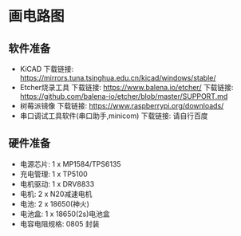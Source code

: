 # 画电路图
## 软件准备
* KiCAD 
	下载链接: https://mirrors.tuna.tsinghua.edu.cn/kicad/windows/stable/
* Etcher烧录工具
	下载链接: https://www.balena.io/etcher/
	下载链接: https://github.com/balena-io/etcher/blob/master/SUPPORT.md
* 树莓派镜像
	下载链接: https://www.raspberrypi.org/downloads/
* 串口调试工具软件(串口助手,minicom)
	下载链接: 请自行百度 
## 硬件准备
* 电源芯片: 1 x MP1584/TPS6135 
* 充电管理: 1 x TP5100
* 电机驱动: 1 x DRV8833 
* 电机: 2 x N20减速电机
* 电池: 2 x 18650(神火)
* 电池盒: 1 x 18650(2s)电池盒
* 电容电阻规格: 0805 封装
